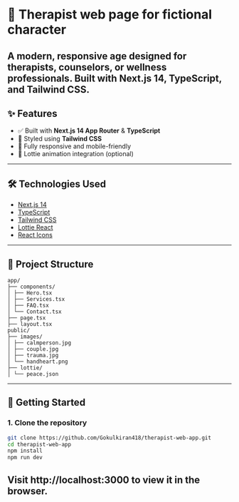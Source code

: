 # 🌿 Therapist web page for fictional character

A modern, responsive age designed for therapists, counselors, or wellness professionals. Built with **Next.js 14**, **TypeScript**, and **Tailwind CSS**.
---

## ✨ Features

- ✅ Built with **Next.js 14 App Router** & **TypeScript**
- 🎨 Styled using **Tailwind CSS**
- 📱 Fully responsive and mobile-friendly
- 🎥 Lottie animation integration (optional)

---

## 🛠️ Technologies Used

- [Next.js 14](https://nextjs.org/)
- [TypeScript](https://www.typescriptlang.org/)
- [Tailwind CSS](https://tailwindcss.com/)
- [Lottie React](https://github.com/lottiefiles/lottie-react)
- [React Icons](https://react-icons.github.io/react-icons/)

---

## 📁 Project Structure

```
app/
├── components/
│ ├── Hero.tsx
│ ├── Services.tsx
│ ├── FAQ.tsx
│ └── Contact.tsx
├── page.tsx
├── layout.tsx
public/
├── images/
│ ├── calmperson.jpg
│ ├── couple.jpg
│ ├── trauma.jpg
│ └── handheart.png
├── lottie/
│ └── peace.json

```


---

## 🚀 Getting Started

### 1. Clone the repository

```bash
git clone https://github.com/Gokulkiran418/therapist-web-app.git
cd therapist-web-app
npm install
npm run dev
```
## Visit http://localhost:3000 to view it in the browser.
